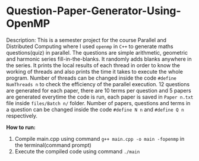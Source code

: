 # Question-Paper-Generator-Using-OpenMP

Description: This is a semester project for the course Parallel and Distributed Computing where I used ```openmp``` in ```C++``` to generate maths questions(quiz) in parallel. The questions are simple arithmetic, geometric and harmonic series fill-in-the-blanks. It randomly adds blanks anywhere in the series. It prints the local results of each thread in order to know the working of threads and also prints the time it takes to execute the whole program. Number of threads can be changed inside the code ```#define NumThreads n``` to check the efficiency of the parallel execution. 12 questions are generated for each paper, there are 10 terms per question and 5 papers are generated everytime the code is run, each paper is saved in ```Paper n.txt``` file inside ```files/Batch n/``` folder. Number of papers, questions and terms in a question can be changed inside the code ```#define N n``` and ```#define Q n``` respectively. 

<b>How to run: </b>
1. Compile main.cpp using command ```g++ main.cpp -o main -fopenmp``` in the terminal(command prompt)
2. Execute the compiled code using command ```./main```
